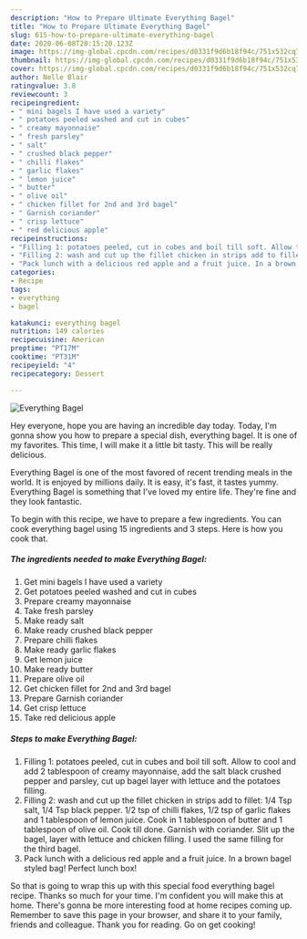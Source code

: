 ```yaml
---
description: "How to Prepare Ultimate Everything Bagel"
title: "How to Prepare Ultimate Everything Bagel"
slug: 615-how-to-prepare-ultimate-everything-bagel
date: 2020-06-08T20:15:20.123Z
image: https://img-global.cpcdn.com/recipes/d0331f9d6b18f94c/751x532cq70/everything-bagel-recipe-main-photo.jpg
thumbnail: https://img-global.cpcdn.com/recipes/d0331f9d6b18f94c/751x532cq70/everything-bagel-recipe-main-photo.jpg
cover: https://img-global.cpcdn.com/recipes/d0331f9d6b18f94c/751x532cq70/everything-bagel-recipe-main-photo.jpg
author: Nelle Blair
ratingvalue: 3.8
reviewcount: 3
recipeingredient:
- " mini bagels I have used a variety"
- " potatoes peeled washed and cut in cubes"
- " creamy mayonnaise"
- " fresh parsley"
- " salt"
- " crushed black pepper"
- " chilli flakes"
- " garlic flakes"
- " lemon juice"
- " butter"
- " olive oil"
- " chicken fillet for 2nd and 3rd bagel"
- " Garnish coriander"
- " crisp lettuce"
- " red delicious apple"
recipeinstructions:
- "Filling 1: potatoes peeled, cut in cubes and boil till soft. Allow to cool and add 2 tablespoon of creamy mayonnaise, add the salt black crushed pepper and parsley, cut up bagel layer with lettuce and the potatoes filling."
- "Filling 2: wash and cut up the fillet chicken in strips add to fillet: 1/4 Tsp salt, 1/4 Tsp black pepper. 1/2 tsp of chilli flakes, 1/2 tsp of garlic flakes and 1 tablespoon of lemon juice. Cook in 1 tablespoon of butter and 1 tablespoon of olive oil. Cook till done. Garnish with coriander. Slit up the bagel, layer with lettuce and chicken filling. I used the same filling for the third bagel."
- "Pack lunch with a delicious red apple and a fruit juice. In a brown bagel styled bag! Perfect lunch box!"
categories:
- Recipe
tags:
- everything
- bagel

katakunci: everything bagel 
nutrition: 149 calories
recipecuisine: American
preptime: "PT17M"
cooktime: "PT31M"
recipeyield: "4"
recipecategory: Dessert

---
```



![Everything Bagel](https://img-global.cpcdn.com/recipes/d0331f9d6b18f94c/751x532cq70/everything-bagel-recipe-main-photo.jpg)

Hey everyone, hope you are having an incredible day today. Today, I'm gonna show you how to prepare a special dish, everything bagel. It is one of my favorites. This time, I will make it a little bit tasty. This will be really delicious.

Everything Bagel is one of the most favored of recent trending meals in the world. It is enjoyed by millions daily. It is easy, it's fast, it tastes yummy. Everything Bagel is something that I've loved my entire life. They're fine and they look fantastic.




To begin with this recipe, we have to prepare a few ingredients. You can cook everything bagel using 15 ingredients and 3 steps. Here is how you cook that.

##### The ingredients needed to make Everything Bagel:

1. Get  mini bagels I have used a variety
1. Get  potatoes peeled washed and cut in cubes
1. Prepare  creamy mayonnaise
1. Take  fresh parsley
1. Make ready  salt
1. Make ready  crushed black pepper
1. Prepare  chilli flakes
1. Make ready  garlic flakes
1. Get  lemon juice
1. Make ready  butter
1. Prepare  olive oil
1. Get  chicken fillet for 2nd and 3rd bagel
1. Prepare  Garnish coriander
1. Get  crisp lettuce
1. Take  red delicious apple




##### Steps to make Everything Bagel:

1. Filling 1: potatoes peeled, cut in cubes and boil till soft. Allow to cool and add 2 tablespoon of creamy mayonnaise, add the salt black crushed pepper and parsley, cut up bagel layer with lettuce and the potatoes filling.
1. Filling 2: wash and cut up the fillet chicken in strips add to fillet: 1/4 Tsp salt, 1/4 Tsp black pepper. 1/2 tsp of chilli flakes, 1/2 tsp of garlic flakes and 1 tablespoon of lemon juice. Cook in 1 tablespoon of butter and 1 tablespoon of olive oil. Cook till done. Garnish with coriander. Slit up the bagel, layer with lettuce and chicken filling. I used the same filling for the third bagel.
1. Pack lunch with a delicious red apple and a fruit juice. In a brown bagel styled bag! Perfect lunch box!




So that is going to wrap this up with this special food everything bagel recipe. Thanks so much for your time. I'm confident you will make this at home. There's gonna be more interesting food at home recipes coming up. Remember to save this page in your browser, and share it to your family, friends and colleague. Thank you for reading. Go on get cooking!
